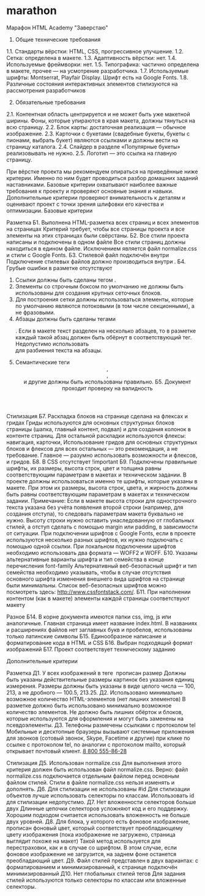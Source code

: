 # marathon

Марафон HTML Academy "Заверстаю"

1. Общие технические требования

1.1. Стандарты вёрстки: HTML, CSS, прогрессивное улучшение.
1.2. Сетка: определена в макете.
1.3. Адаптивность вёрстки: нет.
1.4. Используемые фреймворки: нет.
1.5. Типографика: частично определена в макете, прочее — на усмотрение разработчика.
1.7. Используемые шрифты: Montserrat, Playfair Display. Шрифт есть на Google Fonts.
1.8. Различные состояния интерактивных элементов стилизуются на рассмотрения разработчиков

2. Обязательные требования

2.1. Контентная область центрируется и не может быть уже макетной ширины. Фоны, которые упираются в края макета, должны тянуться на всю страницу.
2.2. Блок карты: достаточная реализация — обычное изображение.
2.3. Карточки с букетами (свадебные букеты, букеты с пионами, выбрать букет) являются ссылками и должны вести на страницу каталога.
2.4. Слайдер в разделе «Популярные букеты» реализовывать не нужно.
2.5. Логотип — это ссылка на главную страницу.


При вёрстке проекта мы рекомендуем опираться на приведённые ниже критерии. Именно по ним будет проводиться  разбор домашних заданий наставниками.
Базовые критерии охватывают наиболее важные требования к проекту и проверяют основные знания и навыки.
Дополнительные критерии проверяют внимательность к деталям и оценивают проект с точки зрения шлифовки его качества и оптимизации.
Базовые критерии

Разметка
Б1. Выполнена HTML-разметка всех страниц и всех элементов на страницах
Критерий требует, чтобы все страницы проекта и все элементы на этих страницах были свёрстаны.
Б2. Все стили проекта написаны и подключены в одном файле
Все стили страниц должны находиться в едином файле. Исключением является файл normalize.css и стили с Google Fonts.
Б3. Стилевой файл подключён внутри <head>
Подключение стилевых файлов должно производиться внутри <head>.
Б4. Грубые ошибки в разметке отсутствуют
1. Ссылки должны быть сделаны тегом <a>.
2. Элементы со строчным боксом по умолчанию не должны быть использованы для создания крупных сеточных блоков.
3. Для построения сетки должны использоваться элементы, которые по умолчанию являются потоковыми (в том числе секционными), а не фразовыми.
4. Абзацы должны быть сделаны тегами <p>.
Если в макете текст разделен на несколько абзацев, то в разметке каждый такой абзац должен быть обёрнут в соответствующий тег. Недопустимо использовать <br> для разбиения текста на абзацы.
5. Семантические теги <header>, <footer>, <section> и другие должны быть использованы правильно.
Б5. Документ проходит проверку на валидность

Стилизация
Б7. Раскладка блоков на странице сделана на флексах и гридах
Гриды используются для основных структурных блоков страницы (шапка, главный контент, подвал) и для создания колонок в контенте страниц.
Для остальной раскладки используются флексы: навигация, карточки, Использование гридов для основных структурных блоков и флексов для всех остальных — это рекомендация, а не требование. Главное — разумно использовать возможности и флексов, и гридов.
Б8. В CSS отсутствует !important
Б9. Подключены правильные шрифты, их размеры, высота строк, цвет и толщина равны соответствующим параметрам в макетах и техническом задании. В проекте должны использоваться именно те шрифты, которые указаны в макете. При этом их размеры, высота строк, цвета, и жирность должны быть равны соответствующим параметрам в макетах и техническом задании.
Примечание: Если в макете высота строки для однострочного текста указана без учёта появления второй строки (например, для создания отступа), то следовать параметрам макета буквально не нужно. Высоту строки нужно оставить унаследованную от глобальных стилей, а отступ сделать с помощью margin или padding, в зависимости от ситуации.
При подключении шрифтов с Google Fonts, если в проекте используются несколько разных шрифтов, их нужно подключать с помощью одной ссылки.
При локальном подключении шрифтов необходимо использовать два формата — WOFF2 и WOFF.
Б10. Указаны альтернативные варианты шрифта и тип семейства в конце перечисления font-family
Альтернативный веб-безопасный шрифт и тип семейства необходимо указывать, чтобы в случае отсутствия основного шрифта изменения внешнего вида шрифтов на странице были минимальны.
Список веб-безопасных шрифтов можно посмотреть здесь: http://www.cssfontstack.com/.
Б11. При наполнении контентом (как в макете) элементы каждой страницы соответствуют макету

Разное
Б14. В корне документа имеются папки css, img, js или аналогичные. Главная страница имеет название index.html. В названиях и расширениях файлов нет заглавных букв и пробелов, использованы только латинские символы
Б15. Единообразное написание и форматирование кода в HTML и CSS
Б16. Выбран подходящий формат изображений
Б17. Проект соответствует техническому заданию

Дополнительные критерии

Разметка
Д1. У всех изображений в теге <img> прописан размер
Должны быть указаны действительные размеры картинок без указания единиц измерения. Размеры должны быть указаны в виде целого числа — 100, 213, а не дробного — 100.5, 213.25.
Д2. Использовано минимально возможное количество HTML-элементов (нет лишних элементов)
В разметке должно быть использовано минимально возможное количество элементов. Не должно быть лишних обёрток и блоков, которые используются для оформления и могут быть заменены на псевдоэлементы.
Д3. Телефоны размечены ссылками с протоколом tel
Мобильные и десктопные браузеры вызывают системные приложения для звонков (сотовый звонок, Skype, Facetime и другие) при клике по ссылке с протоколом tel, по аналогии с протоколом mailto, который открывает почтовый клиент.
<a href="tel:88005558628">8 800 555-86-28</a>

Стилизация
Д5. Использован normalize.css
Для выполнения этого критерия должен быть использован файл normalize.css.
Верно: файл normalize.css подключается отдельным файлом перед основным файлом стилей. Стили в файле normalize.css нельзя изменять и дополнять.
Д6. Для стилизации не использованы #id
Для стилизации объектов лучше использовать селекторы по классам. Использовать id для стилизации недопустимо.
Д7. Нет вложенности селекторов больше двух
Длинные цепочки селекторов усложняют код и его поддержку. Хорошим подходом считается использовать вложенность не больше двух уровней.
Д8. Для блока, у которого есть фоновое изображение, прописан фоновый цвет, который соответствует преобладающему цвету изображения (пока изображение не загружено, страница выглядит похоже на макет)
Такой метод используется для перестраховки, как и в случае со шрифтом. В этом случае, если фоновое изображение не загрузится, на заднем фоне останется преобладающий цвет.
Д9. Файл стилей представлен в двух вариантах: с форматированием и минимизированный, к странице подключён минимизированный
Д10. Нет глобальных стилей тегов
Для задания стилей используются только селекторы по классам или вложенные селекторы.
